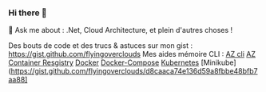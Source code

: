 ### Hi there 👋
💬 Ask me about : .Net, Cloud Architecture, et plein d'autres choses !

Des bouts de code et des trucs & astuces sur mon gist : https://gist.github.com/flyingoverclouds 
Mes aides mémoire CLI : [AZ cli](https://gist.github.com/flyingoverclouds/519f78f8271148792ccb315f7c57c97d) [AZ Container Resgistry](https://gist.github.com/flyingoverclouds/25772fc94465bbd276e48d57f705bab2) [Docker](https://gist.github.com/flyingoverclouds/0585d721d434e4d2ba123352c4924123) [Docker-Compose](https://gist.github.com/flyingoverclouds/7655d7529318d39d40702e22420c9d04) [Kubernetes](https://gist.github.com/flyingoverclouds/c272a73e91e2dc8f59e2a28cbf036110) [Minikube](https://gist.github.com/flyingoverclouds/d8caaca74e136d59a8fbbe48bfb7aa88]

<!--
**flyingoverclouds/flyingoverclouds** is a ✨ _special_ ✨ repository because its `README.md` (this file) appears on your GitHub profile.

Here are some ideas to get you started:

- 🔭 I’m currently working on ...
- 🌱 I’m currently learning ...
- 👯 I’m looking to collaborate on ...
- 🤔 I’m looking for help with ...
- 💬 Ask me about ...
- 📫 How to reach me: ...
- 😄 Pronouns: ...
- ⚡ Fun fact: ...
-->
